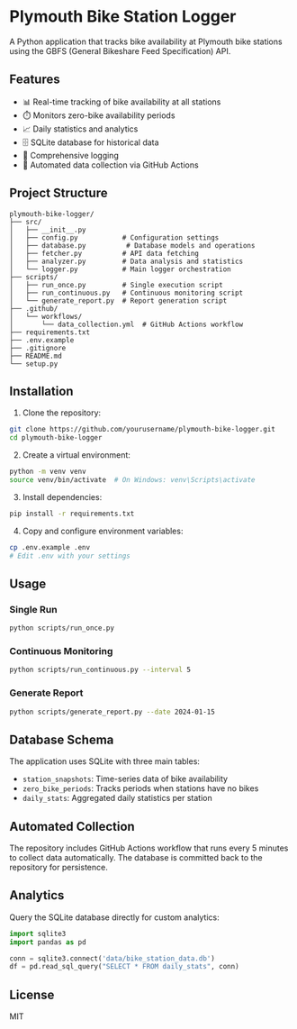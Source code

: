 # Plymouth Bike Station Logger

A Python application that tracks bike availability at Plymouth bike stations using the GBFS (General Bikeshare Feed Specification) API.

## Features

- 📊 Real-time tracking of bike availability at all stations
- ⏱️ Monitors zero-bike availability periods
- 📈 Daily statistics and analytics
- 🗄️ SQLite database for historical data
- 📝 Comprehensive logging
- 🔄 Automated data collection via GitHub Actions

## Project Structure

```
plymouth-bike-logger/
├── src/
│   ├── __init__.py
│   ├── config.py           # Configuration settings
│   ├── database.py          # Database models and operations
│   ├── fetcher.py          # API data fetching
│   ├── analyzer.py         # Data analysis and statistics
│   └── logger.py           # Main logger orchestration
├── scripts/
│   ├── run_once.py         # Single execution script
│   ├── run_continuous.py   # Continuous monitoring script
│   └── generate_report.py  # Report generation script
├── .github/
│   └── workflows/
│       └── data_collection.yml  # GitHub Actions workflow
├── requirements.txt
├── .env.example
├── .gitignore
├── README.md
└── setup.py
```

## Installation

1. Clone the repository:
```bash
git clone https://github.com/yourusername/plymouth-bike-logger.git
cd plymouth-bike-logger
```

2. Create a virtual environment:
```bash
python -m venv venv
source venv/bin/activate  # On Windows: venv\Scripts\activate
```

3. Install dependencies:
```bash
pip install -r requirements.txt
```

4. Copy and configure environment variables:
```bash
cp .env.example .env
# Edit .env with your settings
```

## Usage

### Single Run
```bash
python scripts/run_once.py
```

### Continuous Monitoring
```bash
python scripts/run_continuous.py --interval 5
```

### Generate Report
```bash
python scripts/generate_report.py --date 2024-01-15
```

## Database Schema

The application uses SQLite with three main tables:

- `station_snapshots`: Time-series data of bike availability
- `zero_bike_periods`: Tracks periods when stations have no bikes
- `daily_stats`: Aggregated daily statistics per station

## Automated Collection

The repository includes GitHub Actions workflow that runs every 5 minutes to collect data automatically. The database is committed back to the repository for persistence.

## Analytics

Query the SQLite database directly for custom analytics:

```python
import sqlite3
import pandas as pd

conn = sqlite3.connect('data/bike_station_data.db')
df = pd.read_sql_query("SELECT * FROM daily_stats", conn)
```

## License

MIT